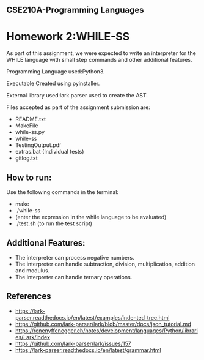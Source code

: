 ## CSE210A-Programming Languages
# Homework 2:WHILE-SS

As part of this assignment, we were expected to write an interpreter for the WHILE language with small step commands and other additional features.

Programming Language used:Python3.

Executable Created using pyinstaller.

External library used:lark parser used to create the AST.

Files accepted as part of the assignment submission are:
- README.txt
- MakeFile
- while-ss.py
- while-ss
- TestingOutput.pdf
- extras.bat (Individual tests)
- gitlog.txt

## How to run:
 Use the following commands in the terminal:
 - make
 - ./while-ss
 - (enter the expression in the while language to be evaluated)
 - ./test.sh (to run the test script)

## Additional Features:
- The interpreter can process negative numbers.
- The interpreter can handle subtraction, division, multiplication, addition and modulus.
- The interpreter can handle ternary operations.
## References
- https://lark-parser.readthedocs.io/en/latest/examples/indented_tree.html
- https://github.com/lark-parser/lark/blob/master/docs/json_tutorial.md
- https://renenyffenegger.ch/notes/development/languages/Python/libraries/Lark/index
- https://github.com/lark-parser/lark/issues/157
- https://lark-parser.readthedocs.io/en/latest/grammar.html

